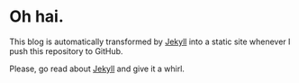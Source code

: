 # Oh hai.

This blog is automatically transformed by [Jekyll](http://github.com/mojombo/jekyll) into a static site whenever I push this repository to GitHub.

Please, go read about [Jekyll](http://github.com/mojombo/jekyll) and give it a whirl.